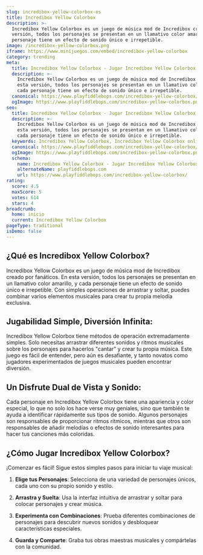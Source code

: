 ```yaml
---
slug: incredibox-yellow-colorbox-es
title: Incredibox Yellow Colorbox
description: >-
  Incredibox Yellow Colorbox es un juego de música mod de Incredibox creado por fanáticos. En esta
  versión, todos los personajes se presentan en un llamativo color amarillo, y cada
  personaje tiene un efecto de sonido único e irrepetible.
image: /incredibox-yellow-colorbox.png
iframe: https://www.minijuegos.com/embed/incredibox-yellow-colorbox
category: trending
meta:
  title: Incredibox Yellow Colorbox - Jugar Incredibox Yellow Colorbox Online
  description: >-
    Incredibox Yellow Colorbox es un juego de música mod de Incredibox creado por fanáticos. En
    esta versión, todos los personajes se presentan en un llamativo color amarillo, y
    cada personaje tiene un efecto de sonido único e irrepetible.
  canonical: https://www.playfiddlebops.com/incredibox-yellow-colorbox/
  ogImage: https://www.playfiddlebops.com/incredibox-yellow-colorbox.png
seo:
  title: Incredibox Yellow Colorbox - Jugar Incredibox Yellow Colorbox Online
  description: >-
    Incredibox Yellow Colorbox es un juego de música mod de Incredibox creado por fanáticos. En
    esta versión, todos los personajes se presentan en un llamativo color amarillo, y
    cada personaje tiene un efecto de sonido único e irrepetible.
  keywords: Incredibox Yellow Colorbox, Incredibox Yellow Colorbox online
  canonical: https://www.playfiddlebops.com/incredibox-yellow-colorbox/
  ogImage: https://www.playfiddlebops.com/incredibox-yellow-colorbox.png
  schema:
    name: Incredibox Yellow Colorbox - Jugar Incredibox Yellow Colorbox Online
    alternateName: playfiddlebops.com
    url: https://www.playfiddlebops.com/incredibox-yellow-colorbox/
rating:
  score: 4.5
  maxScore: 5
  votes: 614
  stars: 4
breadcrumb:
  home: inicio
  current: Incredibox Yellow Colorbox
pageType: traditional
isDemo: false
---
```


## ¿Qué es Incredibox Yellow Colorbox?

Incredibox Yellow Colorbox es un juego de música mod de Incredibox creado por fanáticos. En esta versión, todos los personajes se presentan en un llamativo color amarillo, y cada personaje tiene un efecto de sonido único e irrepetible. Con simples operaciones de arrastrar y soltar, puedes combinar varios elementos musicales para crear tu propia melodía exclusiva.

## Jugabilidad Simple, Diversión Infinita:

Incredibox Yellow Colorbox tiene métodos de operación extremadamente simples. Solo necesitas arrastrar diferentes sonidos y ritmos musicales sobre los personajes para hacerlos "cantar" y crear tu propia música. Este juego es fácil de entender, pero aún es desafiante, y tanto novatos como jugadores experimentados de juegos musicales pueden encontrar diversión.

## Un Disfrute Dual de Vista y Sonido:

Cada personaje en Incredibox Yellow Colorbox tiene una apariencia y color especial, lo que no solo los hace verse muy geniales, sino que también te ayuda a identificar rápidamente sus tipos de sonido. Algunos personajes son responsables de proporcionar ritmos rítmicos, mientras que otros son responsables de añadir melodías o efectos de sonido interesantes para hacer tus canciones más coloridas.

## ¿Cómo Jugar Incredibox Yellow Colorbox?

¡Comenzar es fácil! Sigue estos simples pasos para iniciar tu viaje musical:

1. **Elige tus Personajes**: Selecciona de una variedad de personajes únicos, cada uno con su propio sonido y estilo.

1. **Arrastra y Suelta**: Usa la interfaz intuitiva de arrastrar y soltar para colocar personajes y crear música.

1. **Experimenta con Combinaciones**: Prueba diferentes combinaciones de personajes para descubrir nuevos sonidos y desbloquear características especiales.

1. **Guarda y Comparte**: Graba tus obras maestras musicales y compártelas con la comunidad.